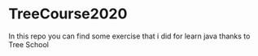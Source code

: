 # TreeCourse2020
In this repo you can find some exercise that i did for learn java thanks to Tree School
